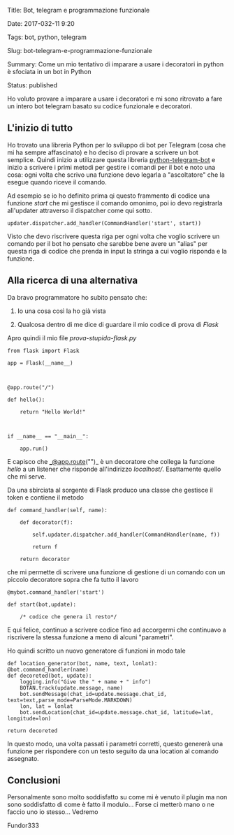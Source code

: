 Title: Bot, telegram e programmazione funzionale
Date: 2017-032-11 9:20
Tags: bot, python, telegram
Slug: bot-telegram-e-programmazione-funzionale
Summary: Come un mio tentativo di imparare a usare i decoratori in python è sfociata in un bot in Python
Status: published

Ho voluto provare a imparare a usare i decoratori e mi sono ritrovato a fare un intero bot telegram basato su codice funzionale e decoratori.

## L'inizio di tutto

Ho trovato una libreria Python per lo sviluppo di bot per Telegram (cosa che mi ha sempre affascinato) e ho deciso di provare a scrivere un bot semplice. Quindi inizio a utilizzare questa libreria [python-telegram-bot](https://python-telegram-bot.org/) e inizio a scrivere i primi metodi per gestire i comandi per il bot e noto una cosa: ogni volta che scrivo una funzione devo legarla a "ascoltatore" che la esegue quando riceve il comando.

Ad esempio se io ho definito prima qi questo frammento di codice una funzione _start_ che mi gestisce il comando omonimo, poi io devo registrarla all'updater attraverso il dispatcher come qui sotto.

    updater.dispatcher.add_handler(CommandHandler('start', start))

Visto che devo riscrivere questa riga per ogni volta che voglio scrivere un comando per il bot ho pensato che sarebbe bene avere un "alias" per questa riga di codice che prenda in input la stringa a cui voglio risponda e la funzione.

<!--more-->

## Alla ricerca di una alternativa
Da bravo programmatore ho subito pensato che:

 1. Io una cosa così la ho già vista
 2. Qualcosa dentro di me dice di guardare il mio codice di prova di _Flask_

Apro quindi il mio file _prova-stupida-flask.py_

	from flask import Flask
	app = Flask(__name__)

	@app.route("/")
	def hello():
    	return "Hello World!"

	if __name__ == "__main__":
    	app.run()
E capisco che _@app.route("")_ è un decoratore che collega la funzione _hello_ a un listener che risponde all'indirizzo _localhost/_. Esattamente quello che mi serve.

Da una sbirciata al sorgente di Flask produco una classe che gestisce il token e contiene il metodo

    def command_handler(self, name):
        def decorator(f):
            self.updater.dispatcher.add_handler(CommandHandler(name, f))
            return f
        return decorator
che mi permette di scrivere una funzione di gestione di un comando con un piccolo decoratore sopra che fa tutto il lavoro

	@mybot.command_handler('start')
    def start(bot,update):
    	/* codice che genera il resto*/
E qui felice, continuo a scrivere codice fino ad accorgermi che continuavo a riscrivere la stessa funzione a meno di alcuni "parametri". 

Ho quindi scritto un nuovo generatore di funzioni in modo tale 

	def location_generator(bot, name, text, lonlat):
    @bot.command_handler(name)
    def decoreted(bot, update):
        logging.info("Give the " + name + " info")
        BOTAN.track(update.message, name)
        bot.sendMessage(chat_id=update.message.chat_id, text=text,parse_mode=ParseMode.MARKDOWN)
        lon, lat = lonlat
        bot.sendLocation(chat_id=update.message.chat_id, latitude=lat, longitude=lon)

    return decoreted

In questo modo, una volta passati i parametri corretti, questo genererà una funzione per rispondere con un testo seguito da una location al comando assegnato.

## Conclusioni

Personalmente sono molto soddisfatto su come mi è venuto il plugin ma non sono soddisfatto di come è fatto il modulo... Forse ci metterò mano o ne faccio uno io stesso... Vedremo

Fundor333